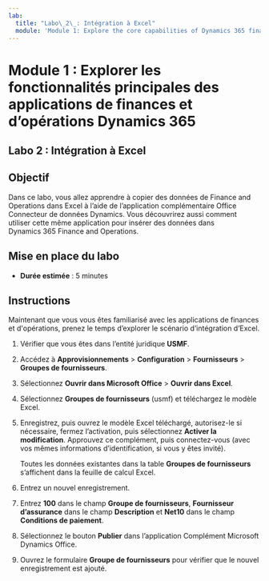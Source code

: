 ```yaml
---
lab:
  title: "Labo\_2\_: Intégration à Excel"
  module: 'Module 1: Explore the core capabilities of Dynamics 365 finance and operations apps'
---
```


# Module 1 : Explorer les fonctionnalités principales des applications de finances et d’opérations Dynamics 365

## Labo 2 : Intégration à Excel

## Objectif

Dans ce labo, vous allez apprendre à copier des données de Finance and Operations dans Excel à l’aide de l’application complémentaire Office Connecteur de données Dynamics. Vous découvrirez aussi comment utiliser cette même application pour insérer des données dans Dynamics 365 Finance and Operations. 

## Mise en place du labo

   - **Durée estimée** : 5 minutes

## Instructions

Maintenant que vous vous êtes familiarisé avec les applications  de finances et d'opérations, prenez le temps d’explorer le scénario d’intégration d’Excel.

1.  Vérifier que vous êtes dans l’entité juridique **USMF**.

2.  Accédez à **Approvisionnements** > **Configuration** > **Fournisseurs** > **Groupes de fournisseurs**.

3.  Sélectionnez **Ouvrir dans Microsoft Office** > **Ouvrir dans Excel**.

4.  Sélectionnez **Groupes de fournisseurs** (usmf) et téléchargez le modèle Excel.

5.  Enregistrez, puis ouvrez le modèle Excel téléchargé, autorisez-le si nécessaire, fermez l’activation, puis sélectionnez **Activer la modification**. Approuvez ce complément, puis connectez-vous (avec vos mêmes informations d’identification, si vous y êtes invité).

    Toutes les données existantes dans la table **Groupes de fournisseurs** s’affichent dans la feuille de calcul Excel.

6.  Entrez un nouvel enregistrement.

7.  Entrez **100** dans le champ **Groupe de fournisseurs**, **Fournisseur d’assurance** dans le champ **Description** et **Net10** dans le champ **Conditions de paiement**.

8.  Sélectionnez le bouton **Publier** dans l’application Complément Microsoft Dynamics Office.

9.  Ouvrez le formulaire **Groupe de fournisseurs** pour vérifier que le nouvel enregistrement est ajouté.

